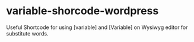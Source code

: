 # variable-shorcode-wordpress

Useful Shortcode for using [variable] and [Variable] on Wysiwyg editor for substitute words.
